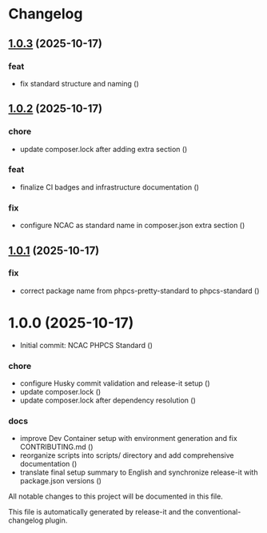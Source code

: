 # Changelog

## [1.0.3](https://github.com/ncac/phpcs-standard/compare/v1.0.2...v1.0.3) (2025-10-17)


### feat

* fix standard structure and naming ([](https://github.com/ncac/phpcs-standard/commit/56c8585fd5cde0dcf16c5c96fbee263a0eef0f3e))

## [1.0.2](https://github.com/ncac/phpcs-standard/compare/v1.0.1...v1.0.2) (2025-10-17)


### chore

* update composer.lock after adding extra section ([](https://github.com/ncac/phpcs-standard/commit/f08e223ca867dacc3b2cac28c9fab526358ee9bf))


### feat

* finalize CI badges and infrastructure documentation ([](https://github.com/ncac/phpcs-standard/commit/390441d666998136b32b321e02251208013d38d0))


### fix

* configure NCAC as standard name in composer.json extra section ([](https://github.com/ncac/phpcs-standard/commit/aee39a0fe07b5fee20f0ce6741c2cccf0031354f))

## [1.0.1](https://github.com/ncac/phpcs-standard/compare/v1.0.0...v1.0.1) (2025-10-17)


### fix

* correct package name from phpcs-pretty-standard to phpcs-standard ([](https://github.com/ncac/phpcs-standard/commit/753dc0db6163fb28126486e757c8310af59f22ee))

# 1.0.0 (2025-10-17)


* Initial commit: NCAC PHPCS Standard ([](https://github.com/ncac/phpcs-standard/commit/cca8b50d63583be16915ee50b475762f6b6899c2))


### chore

* configure Husky commit validation and release-it setup ([](https://github.com/ncac/phpcs-standard/commit/09d5d7d99ec28532e0882e04b5bb0c80726e8d66))
* update composer.lock ([](https://github.com/ncac/phpcs-standard/commit/407aa0986140846131494b2d57e21afa2eaea39e))
* update composer.lock after dependency resolution ([](https://github.com/ncac/phpcs-standard/commit/fe9cdabd0374540b57191cb328ac5365900268cb))


### docs

* improve Dev Container setup with environment generation and fix CONTRIBUTING.md ([](https://github.com/ncac/phpcs-standard/commit/6f68aa2c0eb7c6483895474bdb428c73b8e921e4))
* reorganize scripts into scripts/ directory and add comprehensive documentation ([](https://github.com/ncac/phpcs-standard/commit/843f99d1dfa7f5f9b91f3f73622d906ce292495f))
* translate final setup summary to English and synchronize release-it with package.json versions ([](https://github.com/ncac/phpcs-standard/commit/dbbb7959bd0eb91272766a6e0124cf611294f680))

All notable changes to this project will be documented in this file.

This file is automatically generated by release-it and the conventional-changelog plugin.
